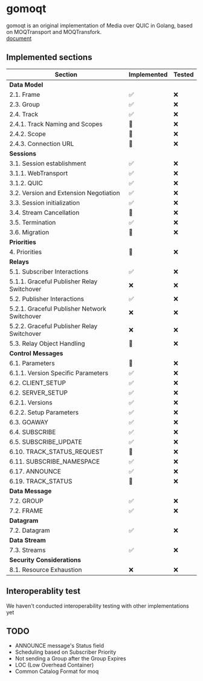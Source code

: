 # gomoqt  
gomoqt is an original implementation of Media over QUIC in Golang, based on MOQTransport and MOQTransfork.  
[document](https://fate-session-822.notion.site/gomoqt-116e4265c81c80f190aacad73bfdae5a?pvs=4)

## Implemented sections
| Section                                      | Implemented        | Tested     |
| -------------------------------------------- | ------------------ | ---------- |
| **Data Model**                             |                    |            |
| 2.1. Frame                                   | :white_check_mark: | :x:        |
| 2.3. Group                                   | :white_check_mark: | :x:        |
| 2.4. Track                                   | :white_check_mark: | :x:        |
| 2.4.1. Track Naming and Scopes               | :construction:     | :x:        |
| 2.4.2. Scope                                 | :construction:     | :x:        |
| 2.4.3. Connection URL                        | :construction:     | :x:        |
| **Sessions**                                 |                    |            |
| 3.1. Session establishment                   | :white_check_mark: | :x:        |
| 3.1.1. WebTransport                          | :white_check_mark: | :x:        |
| 3.1.2. QUIC                                  | :white_check_mark: | :x:        |
| 3.2. Version and Extension Negotiation       | :white_check_mark: | :x:        |
| 3.3. Session initialization                  | :white_check_mark: | :x:        |
| 3.4. Stream Cancellation                     | :construction:     | :x:        |
| 3.5. Termination                             | :white_check_mark: | :x:        |
| 3.6. Migration                               | :construction:     | :x:        |
| **Priorities**                               |                    |            |
| 4. Priorities                                | :construction:     | :x:        |
| **Relays**                                   |                    |            |
| 5.1. Subscriber Interactions                 | :white_check_mark: | :x:        |
| 5.1.1. Graceful Publisher Relay Switchover   | :x:                | :x:        |
| 5.2. Publisher Interactions                  | :white_check_mark: | :x:        |
| 5.2.1. Graceful Publisher Network Switchover | :x:                | :x:        |
| 5.2.2. Graceful Publisher Relay Switchover   | :x:                | :x:        |
| 5.3. Relay Object Handling                   | :construction:     | :x:        |
| **Control Messages**                         |                    |            |
| 6.1. Parameters                              | :construction:     | :x:        |
| 6.1.1. Version Specific Parameters           | :white_check_mark: | :x:        |
| 6.2. CLIENT_SETUP                            | :white_check_mark: | :x:        |
| 6.2. SERVER_SETUP                            | :white_check_mark: | :x:        |
| 6.2.1. Versions                              | :white_check_mark: | :x:        |
| 6.2.2. Setup Parameters                      | :white_check_mark: | :x:        |
| 6.3. GOAWAY                                  | :white_check_mark: | :x:        |
| 6.4. SUBSCRIBE                               | :white_check_mark: | :x:        |
| 6.5. SUBSCRIBE_UPDATE                        | :white_check_mark: | :x:        |
| 6.10. TRACK_STATUS_REQUEST                   | :construction:     | :x:        |
| 6.11. SUBSCRIBE_NAMESPACE                    | :white_check_mark: | :x:        |
| 6.17. ANNOUNCE                               | :white_check_mark: | :x:        |
| 6.19. TRACK_STATUS                           | :construction:     | :x:        |
| **Data Message**                             |                    |            |
| 7.2. GROUP                                   | :white_check_mark: | :x:        |
| 7.2. FRAME                                   | :white_check_mark: | :x:        |
| **Datagram**                                 |                    |            |
| 7.2. Datagram                                | :white_check_mark: | :x:        |
| **Data Stream**                              |                    |            |
| 7.3. Streams                                 | :white_check_mark: | :x:        |
| **Security Considerations**                  |                    |            |
| 8.1. Resource Exhaustion                     | :x:                | :x:        |

## Interoperablity test
We haven't conducted interoperability testing with other implementations yet

## TODO
- ANNOUNCE message's Status field
- Scheduling based on Subscriber Priority
- Not sending a Group after the Group Expires
- LOC (Low Overhead Container)
- Common Catalog Format for moq